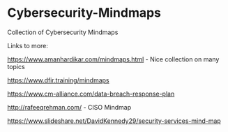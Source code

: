 # Cybersecurity-Mindmaps
Collection of Cybersecurity Mindmaps

Links to more:
  
  https://www.amanhardikar.com/mindmaps.html - Nice collection on many topics
    
  https://www.dfir.training/mindmaps    
  
  https://www.cm-alliance.com/data-breach-response-plan
  
  http://rafeeqrehman.com/ - CISO Mindmap
  
  https://www.slideshare.net/DavidKennedy29/security-services-mind-map
